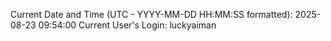 Current Date and Time (UTC - YYYY-MM-DD HH:MM:SS formatted): 2025-08-23 09:54:00
Current User's Login: luckyaiman
